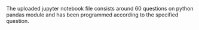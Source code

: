 The uploaded jupyter notebook file consists around 60 questions on python pandas module and has been programmed according to the specified question.
